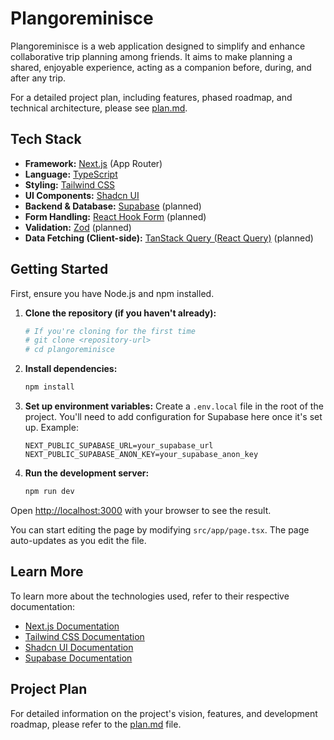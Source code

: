 # Plangoreminisce

Plangoreminisce is a web application designed to simplify and enhance collaborative trip planning among friends. It aims to make planning a shared, enjoyable experience, acting as a companion before, during, and after any trip.

For a detailed project plan, including features, phased roadmap, and technical architecture, please see [plan.md](./plan.md).

## Tech Stack

*   **Framework:** [Next.js](https://nextjs.org/) (App Router)
*   **Language:** [TypeScript](https://www.typescriptlang.org/)
*   **Styling:** [Tailwind CSS](https://tailwindcss.com/)
*   **UI Components:** [Shadcn UI](https://ui.shadcn.com/)
*   **Backend & Database:** [Supabase](https://supabase.com/) (planned)
*   **Form Handling:** [React Hook Form](https://react-hook-form.com/) (planned)
*   **Validation:** [Zod](https://zod.dev/) (planned)
*   **Data Fetching (Client-side):** [TanStack Query (React Query)](https://tanstack.com/query/latest) (planned)

## Getting Started

First, ensure you have Node.js and npm installed.

1.  **Clone the repository (if you haven't already):**
    ```bash
    # If you're cloning for the first time
    # git clone <repository-url>
    # cd plangoreminisce
    ```

2.  **Install dependencies:**
    ```bash
    npm install
    ```

3.  **Set up environment variables:**
    Create a `.env.local` file in the root of the project. You'll need to add configuration for Supabase here once it's set up.
    Example:
    ```
    NEXT_PUBLIC_SUPABASE_URL=your_supabase_url
    NEXT_PUBLIC_SUPABASE_ANON_KEY=your_supabase_anon_key
    ```

4.  **Run the development server:**
    ```bash
    npm run dev
    ```

Open [http://localhost:3000](http://localhost:3000) with your browser to see the result.

You can start editing the page by modifying `src/app/page.tsx`. The page auto-updates as you edit the file.

## Learn More

To learn more about the technologies used, refer to their respective documentation:

*   [Next.js Documentation](https://nextjs.org/docs)
*   [Tailwind CSS Documentation](https://tailwindcss.com/docs)
*   [Shadcn UI Documentation](https://ui.shadcn.com/docs)
*   [Supabase Documentation](https://supabase.com/docs)

## Project Plan

For detailed information on the project's vision, features, and development roadmap, please refer to the [plan.md](./plan.md) file.
